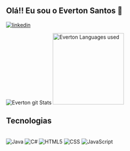 
## Olá!! Eu sou o Everton Santos 👋

[![linkedin](https://img.shields.io/badge/LinkedIn-0077B5?style=for-the-badge&logo=linkedin&logoColor=white)](https://www.linkedin.com/in/everton-santos-45862a1b1/)

<div align="left">
    <img alt="Everton git Stats" src="https://github-readme-stats.vercel.app/api?username=EvertonSantos774&show_icons=true&theme=dracula">
    <img height= "195px" alt="Everton Languages used" src="https://github-readme-stats.vercel.app/api/top-langs/?username=EvertonSantos774&theme=dracula">
</div>

## Tecnologias

<div style="display: inline_block"><br/>
    <img align="center" alt="Java" src="https://img.shields.io/badge/Java-ED8B00?style=for-the-badge&logo=openjdk&logoColor=white"/>
    <img align="center" alt="C#" src="https://img.shields.io/badge/C%23-239120?style=for-the-badge&logo=c-sharp&logoColor=white"/>
    <img align="center" alt="HTML5" src="https://img.shields.io/badge/HTML5-E34F26?style=for-the-badge&logo=html5&logoColor=white"/>
    <img align="center" alt="CSS" src="https://img.shields.io/badge/CSS3-1572B6?style=for-the-badge&logo=css3&logoColor=white"/>
    <img align="center" alt="JavaScript" src="https://img.shields.io/badge/JavaScript-323330?style=for-the-badge&logo=javascript&logoColor=F7DF1E"/>
</div>
